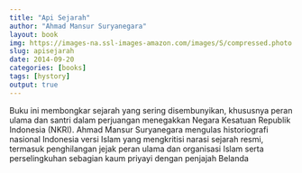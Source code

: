 ```yaml
---
title: "Api Sejarah"
author: "Ahmad Mansur Suryanegara"
layout: book
img: https://images-na.ssl-images-amazon.com/images/S/compressed.photo.goodreads.com/books/1271303215i/8042560.jpg
slug: apisejarah
date: 2014-09-20
categories: [books]
tags: [hystory]
output: true
---
```


Buku ini membongkar sejarah yang sering disembunyikan, khususnya peran ulama dan santri dalam perjuangan menegakkan Negara Kesatuan Republik Indonesia (NKRI). Ahmad Mansur Suryanegara mengulas historiografi nasional Indonesia versi Islam yang mengkritisi narasi sejarah resmi, termasuk penghilangan jejak peran ulama dan organisasi Islam serta perselingkuhan sebagian kaum priyayi dengan penjajah Belanda
